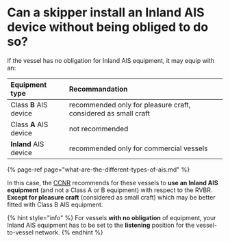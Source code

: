 # Can a skipper install an Inland AIS device without being obliged to do so?

If the vessel has no obligation for Inland AIS equipment, it may equip with an:

| Equipment type | Recommandation |
| :--- | :--- |
| Class **B** AIS device  | recommended only for pleasure craft, considered as small craft |
| Class **A** AIS device | not recommended |
| **Inland** AIS device | recommended only for commercial vessels |

{% page-ref page="what-are-the-different-types-of-ais.md" %}

In this case, the [CCNR](www.ccr-zkr.org) recommends for these vessels to **use an Inland AIS equipment** \(and not a Class A or B equipment\) with respect to the RVBR. **Except for pleasure craft** \(considered as small craft\) which may be better fitted with Class B AIS equipment.

{% hint style="info" %}
For vessels **with no obligation** of equipment, your Inland AIS equipment has to be set to the **listening** position for the vessel-to-vessel network.
{% endhint %}

